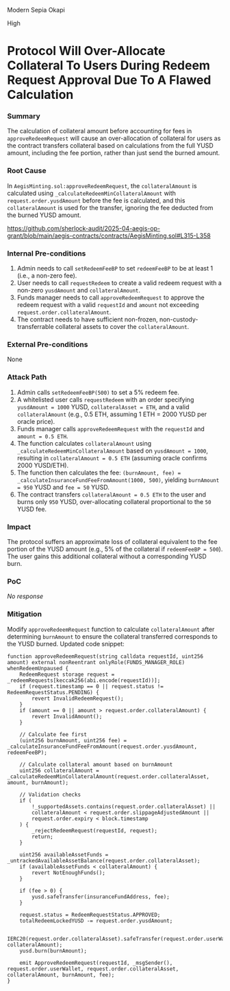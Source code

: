 Modern Sepia Okapi

High

# Protocol Will Over-Allocate Collateral To Users During Redeem Request Approval Due To A Flawed Calculation

### Summary

The calculation of collateral amount before accounting for fees in `approveRedeemRequest` will cause an over-allocation of collateral for users as the contract transfers collateral based on calculations from the full YUSD amount, including the fee portion, rather than just send the burned amount.

### Root Cause

In `AegisMinting.sol:approveRedeemRequest`, the `collateralAmount` is calculated using `_calculateRedeemMinCollateralAmount` with `request.order.yusdAmount` before the fee is calculated, and this `collateralAmount` is used for the transfer, ignoring the fee deducted from the burned YUSD amount.

https://github.com/sherlock-audit/2025-04-aegis-op-grant/blob/main/aegis-contracts/contracts/AegisMinting.sol#L315-L358

### Internal Pre-conditions

1. Admin needs to call `setRedeemFeeBP` to set `redeemFeeBP` to be at least 1 (i.e., a non-zero fee).
2. User needs to call `requestRedeem` to create a valid redeem request with a non-zero `yusdAmount` and `collateralAmount`.
3. Funds manager needs to call `approveRedeemRequest` to approve the redeem request with a valid `requestId` and `amount` not exceeding `request.order.collateralAmount`.
4. The contract needs to have sufficient non-frozen, non-custody-transferrable collateral assets to cover the `collateralAmount`.

### External Pre-conditions

None

### Attack Path

1. Admin calls `setRedeemFeeBP(500)` to set a 5% redeem fee.
2. A whitelisted user calls `requestRedeem` with an order specifying `yusdAmount = 1000` YUSD, `collateralAsset = ETH`, and a valid `collateralAmount` (e.g., 0.5 ETH, assuming 1 ETH = 2000 YUSD per oracle price).
3. Funds manager calls `approveRedeemRequest` with the `requestId` and `amount = 0.5 ETH`.
4. The function calculates `collateralAmount` using `_calculateRedeemMinCollateralAmount` based on `yusdAmount = 1000`, resulting in `collateralAmount = 0.5 ETH` (assuming oracle confirms 2000 YUSD/ETH).
5. The function then calculates the fee: `(burnAmount, fee) = _calculateInsuranceFundFeeFromAmount(1000, 500)`, yielding `burnAmount = 950` YUSD and `fee = 50` YUSD.
6. The contract transfers `collateralAmount = 0.5 ETH` to the user and burns only `950` YUSD, over-allocating collateral proportional to the `50` YUSD fee.

### Impact

The protocol suffers an approximate loss of collateral equivalent to the fee portion of the YUSD amount (e.g., 5% of the collateral if `redeemFeeBP = 500`). The user gains this additional collateral without a corresponding YUSD burn.

### PoC

_No response_

### Mitigation

Modify `approveRedeemRequest` function to calculate `collateralAmount` after determining `burnAmount` to ensure the collateral transferred corresponds to the YUSD burned.
Updated code snippet:

```solidity
function approveRedeemRequest(string calldata requestId, uint256 amount) external nonReentrant onlyRole(FUNDS_MANAGER_ROLE) whenRedeemUnpaused {
    RedeemRequest storage request = _redeemRequests[keccak256(abi.encode(requestId))];
    if (request.timestamp == 0 || request.status != RedeemRequestStatus.PENDING) {
        revert InvalidRedeemRequest();
    }
    if (amount == 0 || amount > request.order.collateralAmount) {
        revert InvalidAmount();
    }

    // Calculate fee first
    (uint256 burnAmount, uint256 fee) = _calculateInsuranceFundFeeFromAmount(request.order.yusdAmount, redeemFeeBP);
    
    // Calculate collateral amount based on burnAmount
    uint256 collateralAmount = _calculateRedeemMinCollateralAmount(request.order.collateralAsset, amount, burnAmount);
    
    // Validation checks
    if (
        !_supportedAssets.contains(request.order.collateralAsset) ||
        collateralAmount < request.order.slippageAdjustedAmount ||
        request.order.expiry < block.timestamp
    ) {
        _rejectRedeemRequest(requestId, request);
        return;
    }

    uint256 availableAssetFunds = _untrackedAvailableAssetBalance(request.order.collateralAsset);
    if (availableAssetFunds < collateralAmount) {
        revert NotEnoughFunds();
    }

    if (fee > 0) {
        yusd.safeTransfer(insuranceFundAddress, fee);
    }

    request.status = RedeemRequestStatus.APPROVED;
    totalRedeemLockedYUSD -= request.order.yusdAmount;

    IERC20(request.order.collateralAsset).safeTransfer(request.order.userWallet, collateralAmount);
    yusd.burn(burnAmount);

    emit ApproveRedeemRequest(requestId, _msgSender(), request.order.userWallet, request.order.collateralAsset, collateralAmount, burnAmount, fee);
}
```